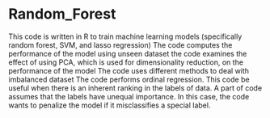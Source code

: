 # Random_Forest
This code is written in R to train machine learning models (specifically random forest, SVM, and lasso regression)
The code computes the performance of the model using unseen dataset
the code examines the effect of using PCA, which is used for dimensionality reduction, on the performance of the model
The code uses different methods to deal with imbalanced dataset
The code performs ordinal regression. This code be useful when there is an inherent ranking in the labels of data. 
A part of code assumes that the labels have unequal importance. In this case, the code wants to penalize the model if it misclassifies a special label.
